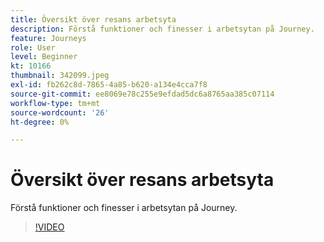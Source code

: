 ```yaml
---
title: Översikt över resans arbetsyta
description: Förstå funktioner och finesser i arbetsytan på Journey.
feature: Journeys
role: User
level: Beginner
kt: 10166
thumbnail: 342099.jpeg
exl-id: fb262c8d-7865-4a85-b620-a134e4cca7f8
source-git-commit: ee8069e78c255e9efdad5dc6a8765aa385c07114
workflow-type: tm+mt
source-wordcount: '26'
ht-degree: 0%

---
```


# Översikt över resans arbetsyta

Förstå funktioner och finesser i arbetsytan på Journey.

>[!VIDEO](https://video.tv.adobe.com/v/342099?quality=12&learn=on)
